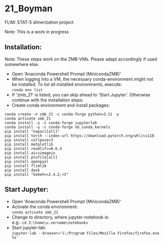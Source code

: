 # 21_Boyman
FLIM: STAT-5 dimerization project

Note: This is a work in progress

## Installation:
Note: These steps work on the ZMB-VMs. Please adapt accordingly if used somewhere else.

* Open 'Anaconda Powershell Prompt (MinicondaZMB)'
* When logging into a VM, the necessary conda-environment might not be installed. To list all installed environments, execute:  
  `conda env list`
* If 'zmb_21' is listed, you can skip ahead to 'Start Jupyter'. Otherwise continue with the installation steps:
* Create conda environment and install packages:  
```
conda create -n zmb_21 -c conda-forge python=3.11 -y
conda activate zmb_21
conda install -y -c conda-forge jupyterlab
conda install -y -c conda-forge nb_conda_kernels
pip install "napari[all]"
pip install torch --index-url https://download.pytorch.org/whl/cu118
pip install cellpose<3
pip install matplotlib
pip install readlif>=0.6.4
pip install aicsimageio
pip install ptufile[all]
pip install openpyxl
pip install flimlib
pip install dask
pip install "bokeh>=2.4.2,<3"
```

## Start Jupyter:

* Open 'Anaconda Powershell Prompt (MinicondaZMB)'
* Activate the conda environment:  
  `conda activate zmb_21`
* Change to directory, where jupyter-notebook is:  
  e.g.: `cd Z:\home\u.sername\notebooks`
* Start jupyter-lab:  
  `jupyter-lab --browser='C:/Program Files/Mozilla Firefox/firefox.exe %s'`

